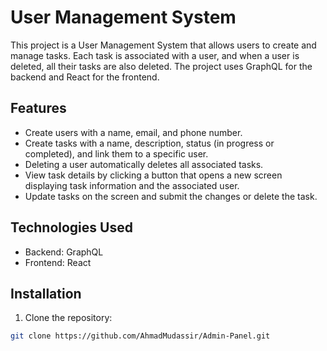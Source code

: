 # User Management System

This project is a User Management System that allows users to create and manage tasks. Each task is associated with a user, and when a user is deleted, all their tasks are also deleted. The project uses GraphQL for the backend and React for the frontend.

## Features

- Create users with a name, email, and phone number.
- Create tasks with a name, description, status (in progress or completed), and link them to a specific user.
- Deleting a user automatically deletes all associated tasks.
- View task details by clicking a button that opens a new screen displaying task information and the associated user.
- Update tasks on the screen and submit the changes or delete the task.

## Technologies Used

- Backend: GraphQL
- Frontend: React

## Installation

1. Clone the repository:

```bash
git clone https://github.com/AhmadMudassir/Admin-Panel.git
